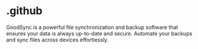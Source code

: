 # .github
GoodSync is a powerful file synchronization and backup software that ensures your data is always up-to-date and secure. Automate your backups and sync files across devices effortlessly.
